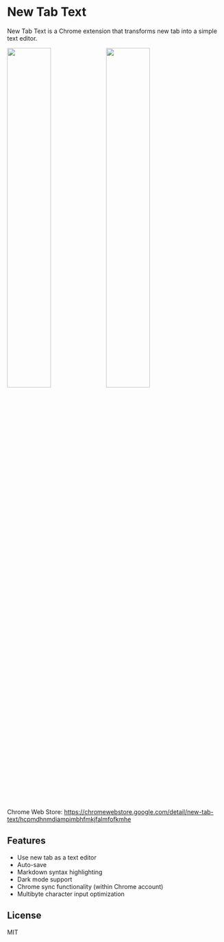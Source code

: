 # New Tab Text

New Tab Text is a Chrome extension that transforms new tab into a simple text editor.

<img src="https://github.com/user-attachments/assets/7ef81ec4-3d91-4278-b201-2f8aba7dd2d8" width="45%" />
<img src="https://github.com/user-attachments/assets/ab54ce84-f5d5-4c95-a9a6-c2d410e47a40" width="45%" />


Chrome Web Store: https://chromewebstore.google.com/detail/new-tab-text/hcpmdhnmdiampimbhfmkjfalmfofkmhe

## Features

- Use new tab as a text editor
- Auto-save
- Markdown syntax highlighting
- Dark mode support
- Chrome sync functionality (within Chrome account)
- Multibyte character input optimization

## License

MIT
